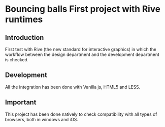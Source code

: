 # Bouncing balls First project with Rive runtimes


## Introduction

First test with Rive (the new standard for interactive graphics) in which the workflow between the design department and the development department is checked.

## Development

All the integration has been done with Vanilla js, HTML5 and LESS.

## Important

This project has been done natively to check compatibility with all types of browsers, both in windows and iOS.
